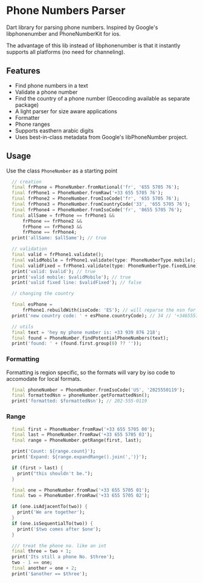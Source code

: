 # Phone Numbers Parser

Dart library for parsing phone numbers. Inspired by Google's libphonenumber and PhoneNumberKit for ios.

The advantage of this lib instead of libphonenumber is that it instantly supports all platforms (no need for channeling).


## Features

 - Find phone numbers in a text
 - Validate a phone number
 - Find the country of a phone number (Geocoding available as separate package)
 - A light parser for size aware applications
 - Formatter
 - Phone ranges
 - Supports easthern arabic digits
 - Uses best-in-class metadata from Google's libPhoneNumber project. 


## Usage

Use the class `PhoneNumber` as a starting point

```dart
  // creation
  final frPhone = PhoneNumber.fromNational('fr', '655 5705 76');
  final frPhone1 = PhoneNumber.fromRaw('+33 655 5705 76');
  final frPhone2 = PhoneNumber.fromIsoCode('fr', '655 5705 76');
  final frPhone3 = PhoneNumber.fromCountryCode('33', '655 5705 76');
  final frPhone4 = PhoneNumber.fromIsoCode('fr', '0655 5705 76');
  final allSame = frPhone == frPhone1 &&
      frPhone == frPhone2 &&
      frPhone == frPhone3 &&
      frPhone == frPhone4;
  print('allSame: $allSame'); // true

  // validation
  final valid = frPhone1.validate();
  final validMobile = frPhone1.validate(type: PhoneNumberType.mobile);
  final validFixed = frPhone1.validate(type: PhoneNumberType.fixedLine);
  print('valid: $valid'); // true
  print('valid mobile: $validMobile'); // true
  print('valid fixed line: $validFixed'); // false

  // changing the country

  final esPhone =
      frPhone1.rebuildWith(isoCode: 'ES'); // will reparse the nsn for new iso
  print('new country code: ' + esPhone.countryCode); // 34 // '+34655570576'

  // utils
  final text = 'hey my phone number is: +33 939 876 218';
  final found = PhoneNumber.findPotentialPhoneNumbers(text);
  print('found: ' + (found.first.group(0) ?? ''));
```

### Formatting

Formatting is region specific, so the formats will vary by iso code to accomodate
for local formats.

```dart
  final phoneNumber = PhoneNumber.fromIsoCode('US', '2025550119');
  final formattedNsn = phoneNumber.getFormattedNsn();
  print('formatted: $formattedNsn'); // 202-555-0119
```

### Range 

```dart
  final first = PhoneNumber.fromRaw('+33 655 5705 00');
  final last = PhoneNumber.fromRaw('+33 655 5705 03');
  final range = PhoneNumber.getRange(first, last);

  print('Count: ${range.count}');
  print('Expand: ${range.expandRange().join(',')}');

  if (first > last) {
    print("this shouldn't be.");
  }

  final one = PhoneNumber.fromRaw('+33 655 5705 01');
  final two = PhoneNumber.fromRaw('+33 655 5705 02');

  if (one.isAdjacentTo(two)) {
    print('We are together');
  }
  if (one.isSequentialTo(two)) {
    print('$two comes after $one');
  }

  /// treat the phone no. like an int
  final three = two + 1;
  print('Its still a phone No. $three');
  two - 1 == one;
  final another = one + 2;
  print('$another == $three');

```


